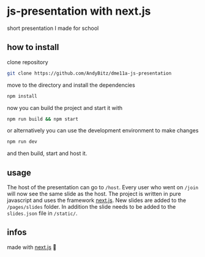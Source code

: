 # js-presentation with next.js

short presentation I made for school

## how to install 

clone repository

```bash
git clone https://github.com/AndyBitz/dme11a-js-presentation
```

move to the directory and install the dependencies

```bash
npm install
```

now you can build the project and start it with

```bash
npm run build && npm start
```

or alternatively you can use the development environment to make changes
```bash
npm run dev
```
and then build, start and host it.

## usage 

The host of the presentation can go to `/host`.
Every user who went on `/join` will now see the same slide as the host.
The project is written in pure javascript and uses the framework [next.js](https://github.com/zeit/next.js).
New slides are added to the `/pages/slides` folder. In addition the slide needs to be added to the `slides.json` file in `/static/`.


## infos

made with [next.js](https://github.com/zeit/next.js) :rocket:


